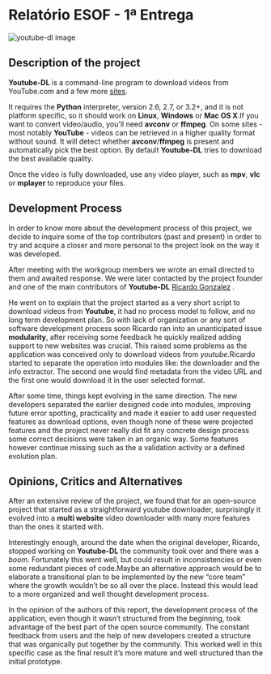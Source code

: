 # Relatório ESOF - 1ª Entrega

![youtube-dl image](https://github.com/atomicscale/youtube-dl/blob/master/ESOF-Docs/images1/youtube-dl.jpg)
## Description of the project

**Youtube-DL** is a command-line program to download videos from YouTube.com and a few more [sites](http://rg3.github.io/youtube-dl/supportedsites.html). 

It requires the **Python** interpreter, version 2.6, 2.7, or 3.2+, and it is not platform specific, so it should work on **Linux**, **Windows** or **Mac OS X**.If you want to convert video/audio, you'll need **avconv** or **ffmpeg**. On some sites - most notably **YouTube** - videos can be retrieved in a higher quality format without sound. It will detect whether **avconv**/**ffmpeg** is present and automatically pick the best option. By default **Youtube-DL** tries to download the best available quality.

Once the video is fully downloaded, use any video player, such as **mpv**, **vlc** or **mplayer** to reproduce your files.

## Development Process

In order to know more about the development process of this project, we decide to inquire some of the top contributors (past and present) in order to try and acquire a closer and more personal to the project look on the way it was developed.

After meeting with the workgroup members we wrote an email directed to them and awaited response. We were later contacted by the project founder and one of the main contributors of **Youtube-DL** [Ricardo Gonzalez](https://github.com/rg3) .

He went on to explain that the project started as a very short script to download videos from **Youtube**, it had no process model to follow, and no long term development plan. So with lack of organization or any sort of software development process soon Ricardo ran into an unanticipated issue **modularity**, after receiving some feedback he quickly realized adding support to new websites was crucial. This raised some problems as the application was conceived only to download videos from *youtube*.Ricardo started to separate the operation into modules like: the downloader and the info extractor. The second one would find metadata from the video URL and the first one would download it in the user selected format.


After some time, things kept evolving in the same direction. The new developers separated the earlier designed code into modules, improving future error spotting, practicality and made it easier to add user requested features as download options, even though none of these were projected features and the project never really did fit any concrete design process some correct decisions were taken in an organic way. Some features however continue missing such as the a validation activity or a defined evolution plan.

## Opinions, Critics and Alternatives 

After an extensive review of the project, we found that for an open-source project that started as a straightforward youtube downloader, surprisingly it evolved into a **multi website** video downloader with many more features than the ones it started with.

Interestingly enough, around the date when the original developer, Ricardo, stopped working on **Youtube-DL** the community took over and there was a _boom_. Fortunately this went well, but could result in inconsistencies or even some redundant pieces of code.Maybe an alternative approach would be to elaborate a transitional plan to be implemented by the new “core team” where the growth wouldn’t be so all over the place. Instead this would lead to a more organized and well thought development process.

In the opinion of the authors of this report, the development process of the application, even though it wasn’t structured from the beginning, took advantage of the best part of the open source community. The constant feedback from users and the help of new developers created a structure that was organically put together by the community. This worked well in this specific case as the final result it’s more mature and well structured than the initial prototype.
